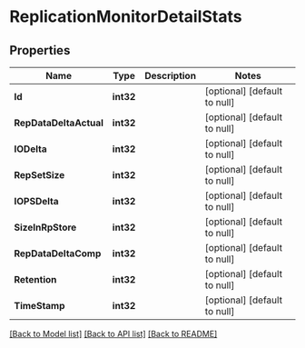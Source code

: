 # ReplicationMonitorDetailStats

## Properties
Name | Type | Description | Notes
------------ | ------------- | ------------- | -------------
**Id** | **int32** |  | [optional] [default to null]
**RepDataDeltaActual** | **int32** |  | [optional] [default to null]
**IODelta** | **int32** |  | [optional] [default to null]
**RepSetSize** | **int32** |  | [optional] [default to null]
**IOPSDelta** | **int32** |  | [optional] [default to null]
**SizeInRpStore** | **int32** |  | [optional] [default to null]
**RepDataDeltaComp** | **int32** |  | [optional] [default to null]
**Retention** | **int32** |  | [optional] [default to null]
**TimeStamp** | **int32** |  | [optional] [default to null]

[[Back to Model list]](../README.md#documentation-for-models) [[Back to API list]](../README.md#documentation-for-api-endpoints) [[Back to README]](../README.md)

